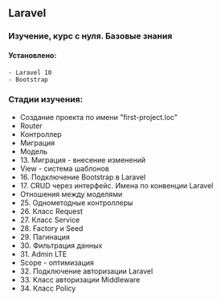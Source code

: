 ## Laravel

### Изучение, курс с нуля. Базовые знания

#### Установлено:
    - Laravel 10
    - Bootstrap

### Стадии изучения:
<ul>
    <li>Создание проекта по имени "first-project.loc"</li>
    <li>Router</li>
    <li>Контроллер</li>
    <li>Миграция</li>
    <li>Модель</li>
    <li>13. Миграция - внесение изменений</li>
    <li>View - система шаблонов</li>
    <li>16. Подключение Bootstrap в Laravel</li>
    <li>17. CRUD через интерфейс. Имена по конвенции Laravel</li>
    <li>Отношения между моделями</li>
    <li>25. Однометодные контроллеры</li>
    <li>26. Класс Request</li>
    <li>27. Класс Service</li>
    <li>28. Factory и Seed</li>
    <li>29. Пагинация</li>
    <li>30. Фильтрация данных</li>
    <li>31. Admin LTE</li>
    <li>Scope - оптимизация</li>
    <li>32. Подключение авторизации Laravel</li>
    <li>33. Класс авторизации Middleware</li>
    <li>34. Класс Policy</li>
</ul>